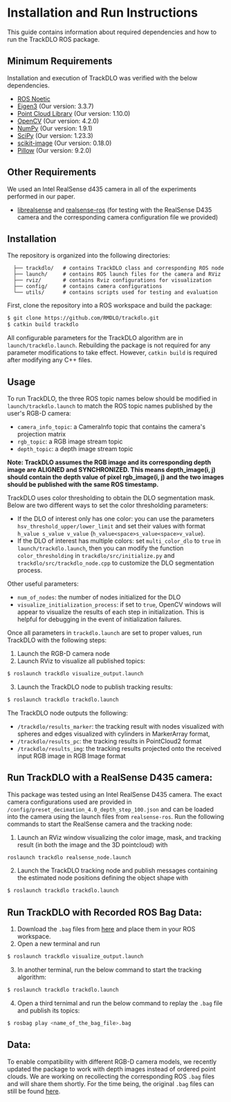 # Installation and Run Instructions

This guide contains information about required dependencies and how to run the TrackDLO ROS package.

## Minimum Requirements

Installation and execution of TrackDLO was verified with the below dependencies.

* [ROS Noetic](http://wiki.ros.org/noetic/Installation)
* [Eigen3](https://eigen.tuxfamily.org/index.php?title=Main_Page) (Our version: 3.3.7)
* [Point Cloud Library](https://pointclouds.org/) (Our version: 1.10.0)
* [OpenCV](https://opencv.org/releases/) (Our version: 4.2.0)
* [NumPy](https://numpy.org/install/) (Our version: 1.9.1)
* [SciPy](https://scipy.org/install/) (Our version: 1.23.3)
* [scikit-image](https://scikit-image.org/) (Our version: 0.18.0)
* [Pillow](https://pillow.readthedocs.io/en/stable/installation.html) (Our version: 9.2.0)

## Other Requirements

We used an Intel RealSense d435 camera in all of the experiments performed in our paper. 

* [librealsense](https://github.com/IntelRealSense/librealsense) and [realsense-ros](https://github.com/IntelRealSense/realsense-ros/tree/ros1-legacy) (for testing with the RealSense D435 camera and the corresponding camera configuration file we provided)

## Installation

The repository is organized into the following directories:

```
  ├── trackdlo/   # contains TrackDLO class and corresponding ROS node
  ├── launch/     # contains ROS launch files for the camera and RViz
  ├── rviz/       # contains Rviz configurations for visualization
  ├── config/     # contains camera configurations
  └── utils/      # contains scripts used for testing and evaluation
```

First, clone the repository into a ROS workspace and build the package:

```bash
$ git clone https://github.com/RMDLO/trackdlo.git
$ catkin build trackdlo
```

All configurable parameters for the TrackDLO algorithm are in `launch/trackdlo.launch`. Rebuilding the package is not required for any parameter modifications to take effect. However, `catkin build` is required after modifying any C++ files.

## Usage

To run TrackDLO, the three ROS topic names below should be modified in `launch/trackdlo.launch` to match the ROS topic names published by the user's RGB-D camera:
* `camera_info_topic`: a CameraInfo topic that contains the camera's projection matrix
* `rgb_topic`: a RGB image stream topic
* `depth_topic`: a depth image stream topic

**Note: TrackDLO assumes the RGB image and its corresponding depth image are ALIGNED and SYNCHRONIZED. This means depth_image(i, j) should contain the depth value of pixel rgb_image(i, j) and the two images should be published with the same ROS timestamp.**

TrackDLO uses color thresholding to obtain the DLO segmentation mask. Below are two different ways to set the color thresholding parameters:
* If the DLO of interest only has one color: you can use the parameters `hsv_threshold_upper/lower_limit` and set their values with format `h_value s_value v_value` (`h_value<space>s_value<space>v_value`).
* If the DLO of interest has multiple colors: set `multi_color_dlo` to `true` in `launch/trackdlo.launch`, then you can modify the function `color_thresholding` in `trackdlo/src/initialize.py` and `trackdlo/src/trackdlo_node.cpp` to customize the DLO segmentation process.

Other useful parameters:
* `num_of_nodes`: the number of nodes initialized for the DLO
* `visualize_initialization_process`: if set to `true`, OpenCV windows will appear to visualize the results of each step in initialization. This is helpful for debugging in the event of initialization failures.

Once all parameters in `trackdlo.launch` are set to proper values, run TrackDLO with the following steps:
1. Launch the RGB-D camera node
2. Launch RViz to visualize all published topics: 
```bash
$ roslaunch trackdlo visualize_output.launch
```
3. Launch the TrackDLO node to publish tracking results:
```bash
$ roslaunch trackdlo trackdlo.launch
```

The TrackDLO node outputs the following:
* `/trackdlo/results_marker`: the tracking result with nodes visualized with spheres and edges visualized with cylinders in MarkerArray format, 
* `/trackdlo/results_pc`: the tracking results in PointCloud2 format
* `/trackdlo/results_img`: the tracking results projected onto the received input RGB image in RGB Image format

## Run TrackDLO with a RealSense D435 camera:
This package was tested using an Intel RealSense D435 camera. The exact camera configurations used are provided in `/config/preset_decimation_4.0_depth_step_100.json` and can be loaded into the camera using the launch files from `realsense-ros`. Run the following commands to start the RealSense camera and the tracking node:
1. Launch an RViz window visualizing the color image, mask, and tracking result (in both the image and the 3D pointcloud) with
```bash
roslaunch trackdlo realsense_node.launch
```
2. Launch the TrackDLO tracking node and publish messages containing the estimated node positions defining the object shape with
```bash
$ roslaunch trackdlo trackdlo.launch
```


## Run TrackDLO with Recorded ROS Bag Data:
1. Download the `.bag` files from [here](https://drive.google.com/drive/folders/1YjX-xfbNfm_G9FYbdw1voYxmd9VA-Aho?usp=sharing) and place them in your ROS workspace.
2. Open a new terminal and run 
```bash
$ roslaunch trackdlo visualize_output.launch
```
3. In another terminal, run the below command to start the tracking algorithm:
```bash
$ roslaunch trackdlo trackdlo.launch
```
4. Open a third ternimal and run the below command to replay the `.bag` file and publish its topics:
```bash
$ rosbag play <name_of_the_bag_file>.bag
```


## Data:

To enable compatibility with different RGB-D camera models, we recently updated the package to work with depth images instead of ordered point clouds. We are working on recollecting the corresponding ROS `.bag` files and will share them shortly. For the time being, the original `.bag` files can still be found [here](https://drive.google.com/drive/folders/1YjX-xfbNfm_G9FYbdw1voYxmd9VA-Aho?usp=sharing).

